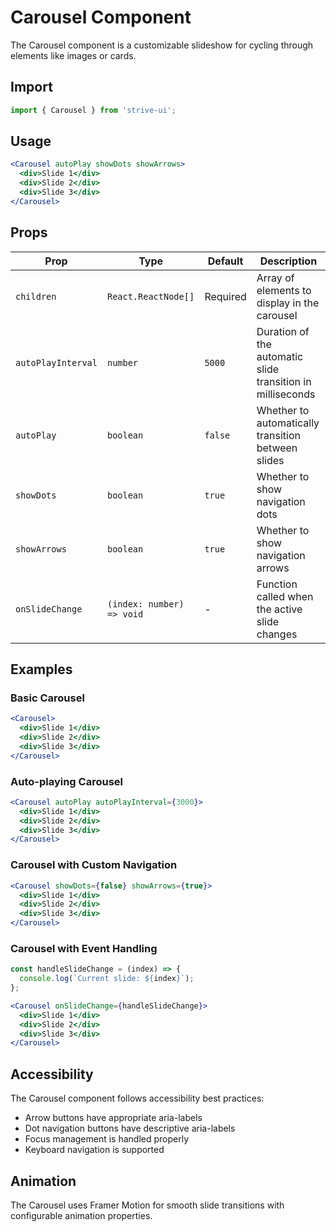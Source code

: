 # Carousel Component

The Carousel component is a customizable slideshow for cycling through elements like images or cards.

## Import

```jsx
import { Carousel } from 'strive-ui';
```

## Usage

```jsx
<Carousel autoPlay showDots showArrows>
  <div>Slide 1</div>
  <div>Slide 2</div>
  <div>Slide 3</div>
</Carousel>
```

## Props

| Prop | Type | Default | Description |
|------|------|---------|-------------|
| `children` | `React.ReactNode[]` | Required | Array of elements to display in the carousel |
| `autoPlayInterval` | `number` | `5000` | Duration of the automatic slide transition in milliseconds |
| `autoPlay` | `boolean` | `false` | Whether to automatically transition between slides |
| `showDots` | `boolean` | `true` | Whether to show navigation dots |
| `showArrows` | `boolean` | `true` | Whether to show navigation arrows |
| `onSlideChange` | `(index: number) => void` | - | Function called when the active slide changes |

## Examples

### Basic Carousel

```jsx
<Carousel>
  <div>Slide 1</div>
  <div>Slide 2</div>
  <div>Slide 3</div>
</Carousel>
```

### Auto-playing Carousel

```jsx
<Carousel autoPlay autoPlayInterval={3000}>
  <div>Slide 1</div>
  <div>Slide 2</div>
  <div>Slide 3</div>
</Carousel>
```

### Carousel with Custom Navigation

```jsx
<Carousel showDots={false} showArrows={true}>
  <div>Slide 1</div>
  <div>Slide 2</div>
  <div>Slide 3</div>
</Carousel>
```

### Carousel with Event Handling

```jsx
const handleSlideChange = (index) => {
  console.log(`Current slide: ${index}`);
};

<Carousel onSlideChange={handleSlideChange}>
  <div>Slide 1</div>
  <div>Slide 2</div>
  <div>Slide 3</div>
</Carousel>
```

## Accessibility

The Carousel component follows accessibility best practices:

- Arrow buttons have appropriate aria-labels
- Dot navigation buttons have descriptive aria-labels
- Focus management is handled properly
- Keyboard navigation is supported

## Animation

The Carousel uses Framer Motion for smooth slide transitions with configurable animation properties.
